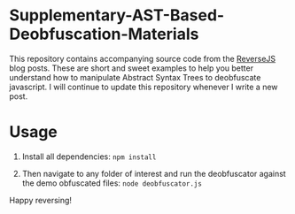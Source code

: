# Supplementary-AST-Based-Deobfuscation-Materials

This repository contains accompanying source code from the [ReverseJS](http://SteakEnthusiast.github.io) blog posts. These are short and sweet examples to help you better understand how to manipulate Abstract Syntax Trees to deobfuscate javascript. I will continue to update this repository whenever I write a new post.

# Usage

1. Install all dependencies: `npm install`

2. Then navigate to any folder of interest and run the deobfuscator against the demo obfuscated files: `node deobfuscator.js`

Happy reversing! 



